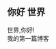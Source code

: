 [prop:title]: 你好,世界!
[prop:author]: Fivewords
[prop:photo]: img/photo.gif
[prop:date]: 2019年1月31日
[prop:tags]: life

## 你好 世界  
世界,你好!  
我的第一篇博客
